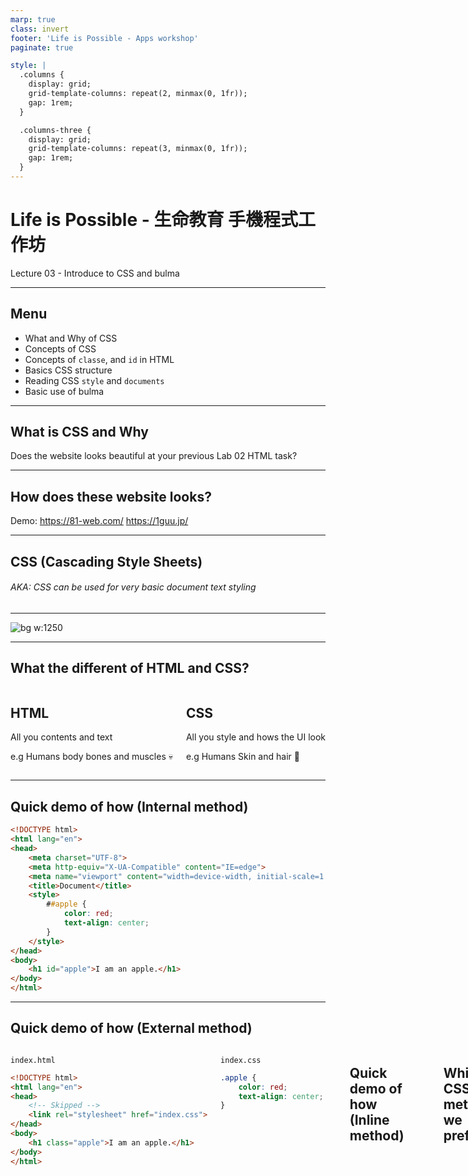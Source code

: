 ```yaml
---
marp: true
class: invert
footer: 'Life is Possible - Apps workshop'
paginate: true

style: |
  .columns {
    display: grid;
    grid-template-columns: repeat(2, minmax(0, 1fr));
    gap: 1rem;
  }

  .columns-three {
    display: grid;
    grid-template-columns: repeat(3, minmax(0, 1fr));
    gap: 1rem;
  }
---
```


# Life is Possible - 生命教育 手機程式工作坊

Lecture 03 - Introduce to CSS and bulma

---

## Menu

- What and Why of CSS
- Concepts of CSS
- Concepts of `classe`, and `id` in HTML
- Basics CSS structure
- Reading CSS `style` and `documents`
- Basic use of bulma

---

## What is CSS and Why
Does the website looks beautiful at your previous Lab 02 HTML task?

---

## How does these website looks? 
Demo: 
https://81-web.com/
https://1guu.jp/


---

## CSS (Cascading Style Sheets)

###### AKA: CSS can be used for very basic document text styling

---

![bg w:1250](https://www.interviewbit.com/blog/wp-content/uploads/2021/10/HTML-and-CSS.png)


---

## What the different of HTML and CSS?

<div class="columns">

<div>

## HTML

All you contents and text

e.g Humans body bones and muscles 💀
</div>

<div>

## CSS

All you style and hows the UI look

e.g Humans Skin and hair 🎅
</div>

</div>

---

## Quick demo of how (Internal method)

```html
<!DOCTYPE html>
<html lang="en">
<head>
    <meta charset="UTF-8">
    <meta http-equiv="X-UA-Compatible" content="IE=edge">
    <meta name="viewport" content="width=device-width, initial-scale=1.0">
    <title>Document</title>
    <style>
        ##apple {
            color: red;
            text-align: center;
        }
    </style>
</head>
<body>
    <h1 id="apple">I am an apple.</h1>
</body>
</html>
```

---

## Quick demo of how (External method)

<div class="columns">

<div>

`index.html`
```html
<!DOCTYPE html>
<html lang="en">
<head>
    <!-- Skipped -->
    <link rel="stylesheet" href="index.css">
</head>
<body>
    <h1 class="apple">I am an apple.</h1>
</body>
</html>
```
</div>

<div>

`index.css`
```css
.apple {
    color: red;
    text-align: center;
}
```

</div>

---

## Quick demo of how (Inline method)

```html
<!DOCTYPE html>
<html lang="en">
<head>
    <meta charset="UTF-8">
    <meta http-equiv="X-UA-Compatible" content="IE=edge">
    <meta name="viewport" content="width=device-width, initial-scale=1.0">
    <title>Document</title>
    
</head>
<body>
    <h1 style="color: red; text-align: center;">
        I am an apple.
    </h1>
</body>
</html>
```

---

## Which CSS method we prefered?

<div class="columns-three">

<div>

## Internal CSS

Semi-recommended 👍
</div>

<div>

## External CSS 

Most recommended 👍👍
</div>

<div>

## Inline CSS

Lessly-recommended 🤚
</div>

</div>

---

## Class exercise (5 mins)
Try to create a `index.html` and `index.css` inside a folder.
then copy these stuff inside each folder.

<div class="columns">

<div>

`index.html`
```html
<!DOCTYPE html>
<html lang="en">
<head>
    <meta charset="UTF-8">
    <meta http-equiv="X-UA-Compatible" content="IE=edge">
    <meta 
      name="viewport" 
      content="width=device-width, initial-scale=1.0"
    >
    <link rel="stylesheet" href="index.css">
</head>
<body>
    <h1 class="school">Hello schools.</h1>
</body>
</html>
```
</div>

<div>

`index.css`
```css
.school {
    color: ##FF00FF;
    text-align: right;
}
```

</div>

---

## Short Break

---

## Introduce to `id` and `class`

As the top examples, you may have seen the following code:

```html
<h1 class="school">Hello schools.</h1>
<h1 id="apple">I am an apple.</h1>
```
So, what is the `id` and `class`?

---

## `id` and `class`
In general introductions, it said:

> The `id` attribute specifies a unique id for an HTML element. The value of the `id` attribute must be unique within the HTML document.

> The `class` attribute is often used to point to a `class` name in a style sheet. It can also be used by a JavaScript to access and manipulate elements with the specific `class` name.

---

## `id` and `class`
###### AKA: We use `id` and `class` to POINT to the elements that we want to apply something in that elements.
(e.g. Apply some style, events, control the regarding elements ...)

---

## Different of `id` and `class`

1. `id` is a unique tags, it can only references to ONE element only.
`class` can be apply to a lot of elements at the same time.

Correct ⭕
```html
<h1 id="apple">I am an apple.</h1>
<h3 class="school">Hello schools 3.</h3>
<h2 class="school">Hello schools 2.</h2>
```

Wrong ❌ (same id can not be reuse again)
```html
<h1 id="apple">I am an apple.</h1>
<h1 id="apple">Hello schools 1.</h1>
<h3 class="school">Hello schools 3.</h3>
<h2 class="school">Hello schools 2.</h2>
```

---

#### More correct samples

Correct ⭕
```html
<h1 id="apple">I am an apple.</h1>
<h3 id="orange">Hello schools 3.</h3>
<h2 class="school">Hello schools 2.</h2>
```

Correct ⭕
```html
<h1 id="apple" class="school">I am an apple.</h1>
<h3 id="orange">Hello schools 3.</h3>
<h2 class="school boxes">Hello schools 2.</h2>
```

---
2. `class` can multi apply to various elements, `id` can not.

Correct ⭕
```html
<h2 class="school">Hello schools 2.</h2>
<h2 class="boxes">Hello schools 2.</h2>
<h2 class="school boxes">Hello tom</h2>
```
In this top example, the `Hello tom` elements can use the css of both class `school` and `boxes`

Wrong ❌ (id can not be apply more than one time)
```html
<h1 id="apple orange">I am an apple.</h1>
```


---

## Short Break

---

## How to apply `id` and `class`?

---

## `id`

To link a `id`, we use `##` to represent the following tag is a `id` references.

<br>

<div class="columns">

<div>

`index.css`
```css
##apple {
    color: red;
    text-align: center;
}

##orange {
    color: yellow;
}
```

</div>

<div>

`index.html`
```html
<h1 id="apple">I am an apple.</h1>
<h1 id="orange">I am an orange?</h1>
```
</div>

---

## `class`

To link a `class`, we use `.` in css to represent the following tag is a `class` references.

<br>

<div class="columns">

<div>

`index.css`
```css
.apple-class {
    color: red;
    text-align: center;
}

.box {
    font-size: 30px
}
```

</div>

<div>

`index.html`
```html
<div class="box">
  I am an apple.
</div>

<h1 class="apple-class box">
  I am an apple also
</h1>
```
</div>

---

## CSS file
All the css style will be put together.
```css
.apple-class {
    color: red;
    text-align: center;
}

.box {
    font-size: 30px
}

##apple {
    color: red;
    text-align: center;
}

##orange {
    color: yellow;
}
```

---

## What can we do with css?

* Color style
* Layout style
* Text style
* Animations
* Size and height 
* Display method
* And more ...

---

## What css can't do?

* Logics control
* Handling event for interactions
* Control display when something happens

These are the functions of `javascript` to do, we will learn `javascript` in the next lesson.

---

## CSS utilis
All references in:
https://www.w3schools.com/css/default.asp
https://developer.mozilla.org/en-US/docs/Web/CSS/accent-color

---

## Break

---

## CSS utilis Notices

1. Some tags are not very common / deprecated / relatively new, hence we can't introduce all tags in a short period.

2. Depends on the needed, you should google it / search the docs as your requirement. Even a senior programmer can't memorized all syntax and codes. Don't try to memorized all syntax, but the concepts that which css format can be apply.

---

## CSS utilis

###### Common Text related
```css
.some-class {
  color: blue;
  text-align: center;
  font-size: 100px;
  font-weight: 600;
  font-family: 'Courier New', Courier, monospace;
}
```

More:
https://developer.mozilla.org/en-US/docs/Web/CSS/font
https://developer.mozilla.org/en-US/docs/Web/CSS/text-align

---

## CSS utilis

###### Common background color and others
```css
.some-class {
  background-color: ##123F02;
  text-shadow: 2px 2px;
  box-shadow: 10px 10px;
}
```

---

## CSS utilis

###### Common layout utilis

- `margin`: https://www.w3schools.com/css/css_margin.asp
- `padding`: https://www.w3schools.com/css/css_padding.asp
- `Height, Width`: https://www.w3schools.com/css/css_dimension.asp
- `border`: https://www.w3schools.com/css/css_border.asp
- `float`: https://www.w3schools.com/css/css_float.asp

---

## CSS utilis

###### Common layout utilis (Advance)

- `position` : https://www.w3schools.com/css/css_positioning.asp
- `display` : https://www.w3schools.com/css/css_display_visibility.asp
- `z-index` : https://www.w3schools.com/css/css_z-index.asp

---

## CSS utilis

###### Common layout utilis (Important)
`display: flex`
`justify-content: flex-start | flex-end | center | space-between | space-around;`
`align-items: flex-start | flex-end | center | baseline | stretch;`
https://www.casper.tw/css/2017/07/21/css-flex/

---

#### `display flex` demo

https://grid.malven.co/

---

#### `display flex` practice game

https://flexboxfroggy.com/

---

## Break

---

## Introduce to bulma
> Bulma is a free, open source framework that provides ready-to-use frontend components that you can easily combine to build responsive web interfaces.

https://bulma.io/documentation/overview/start/

---

## Why bulma

- Builded decent components to use
- Decent UI
- Easy responsive website setting
- Write less CSS

---
#### Install in HTML

```html
<!DOCTYPE html>
<html>
  <head>
    <meta charset="utf-8">
    <meta name="viewport" content="width=device-width, initial-scale=1">
    <title>Hello Bulma!</title>
    <link rel="stylesheet" href="https://cdn.jsdelivr.net/npm/bulma@0.9.4/css/bulma.min.css">
  </head>
  <body>
  <section class="section">
    <div class="container">
      <h1 class="title">
        Hello World
      </h1>
      <p class="subtitle">
        My first website with <strong>Bulma</strong>!
      </p>
    </div>
  </section>
  </body>
</html>
```

---

#### Columns

- https://bulma.io/documentation/columns/basics/  


---

#### Elements

- Button: https://bulma.io/documentation/elements/button/  
- Box: https://bulma.io/documentation/elements/box/  
- Title: https://bulma.io/documentation/elements/title/  

And more: https://bulma.io/documentation/elements/  

---

#### Components

- Navbar: https://bulma.io/documentation/components/navbar/    
- Card: https://bulma.io/documentation/components/card/    

And more: https://bulma.io/documentation/components/    

---

## Lab 01 - Enhance the Introduce yourself
Remember the previous `Introduce yourself` page from `lecture 02`?
Let's create more CSS and bulma to decorate it!

---

## Lab 01 - Enhance the Introduce yourself
Something that you **Should** add to your pages
- `Text Color` and `background color`
- `Font size`, `text align`
- `Border`
- At least two elements that from `bulma`

Something that you **Can** add to your pages
- More `bulma` components and layout stuff
- More you can think of ...


---

## End